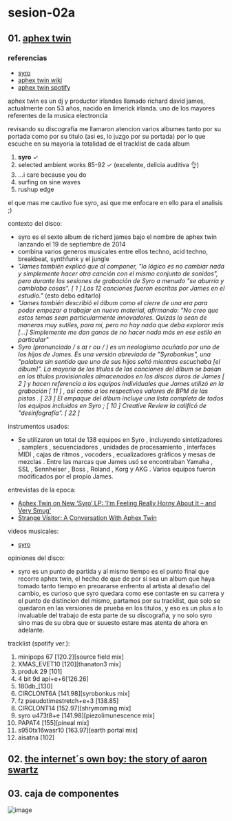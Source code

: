 # sesion-02a

## 01. [aphex twin](https://es.wikipedia.org/wiki/Aphex_Twin)

### referencias
- [syro](https://en-m-wikipedia-org.translate.goog/wiki/Syro?_x_tr_sl=en&_x_tr_tl=es-419&_x_tr_hl=es-419&_x_tr_pto=sc)
- [aphex twin wiki](https://en.m.wikipedia.org/wiki/Aphex_Twin)
- [aphex twin spotify](https://open.spotify.com/intl-es/artist/6kBDZFXuLrZgHnvmPu9NsG)

aphex twin es un dj y productor irlandes llamado richard david james, actualmente con 53 años, nacido en limerick irlanda. uno de los mayores referentes de la musica electroncia

revisando su discografia me llamaron atencion varios albumes tanto por su portada como por su titulo (asi es, lo juzgo por su portada) por lo que escuche en su mayoria la totalidad de el tracklist de cada album

1. __syro__ ✓  
2. selected ambient works 85-92 ✓ (excelente, delicia auditiva 👌)
3. ...i care because you do
4. surfing on sine waves
5. rushup edge

el que mas me cautivo fue syro, asi que me enfocare en ello para el analisis ;)

contexto del disco:
- syro es el sexto album de richerd james bajo el nombre de aphex twin lanzando el 19 de septiembre de 2014
- combina varios generos musicales entre ellos techno, acid techno, breakbeat, synthfunk y el jungle
- _"James también explicó que al componer, "lo lógico es no cambiar nada y simplemente hacer otra canción con el mismo conjunto de sonidos", pero durante las sesiones de grabación de Syro a menudo "se aburría y cambiaba cosas". [ 1 ] Las 12 canciones fueron escritas por James en el estudio."_ (esto debo editarlo)
- _"James también describió el álbum como el cierre de una era para poder empezar a trabajar en nuevo material, afirmando: "No creo que estos temas sean particularmente innovadores. Quizás lo sean de maneras muy sutiles, para mí, pero no hay nada que deba explorar más [...] Simplemente me dan ganas de no hacer nada más en ese estilo en particular"_
- _Syro (pronunciado / s aɪ r oʊ / ) es un neologismo acuñado por uno de los hijos de James. Es una versión abreviada de "Syrobonkus", una "palabra sin sentido que uno de sus hijos soltó mientras escuchaba [el álbum]". La mayoría de los títulos de las canciones del álbum se basan en los títulos provisionales almacenados en los discos duros de James [ 2 ] y hacen referencia a los equipos individuales que James utilizó en la grabación [ 11 ] , así como a los respectivos valores de BPM de las pistas . [ 23 ] El empaque del álbum incluye una lista completa de todos los equipos incluidos en Syro ; [ 10 ] Creative Review la calificó de "desinfografía". [ 22 ]_

instrumentos usados:
- Se utilizaron un total de 138 equipos en Syro , incluyendo sintetizadores , samplers , secuenciadores , unidades de procesamiento , interfaces MIDI , cajas de ritmos , vocoders , ecualizadores gráficos y mesas de mezclas . Entre las marcas que James usó se encontraban Yamaha , SSL , Sennheiser , Boss , Roland , Korg y AKG . Varios equipos fueron modificados por el propio James.

entrevistas de la epoca:
- [Aphex Twin on New ‘Syro’ LP: ‘I’m Feeling Really Horny About It – and Very Smug’](https://www.rollingstone.com/music/music-news/aphex-twin-on-new-syro-lp-im-feeling-really-horny-about-it-and-very-smug-49382/)
- [Strange Visitor: A Conversation With Aphex Twin](https://pitchfork.com/features/cover-story/9506-strange-visitor-a-conversation-with-aphex-twin/)
  
videos musicales:
- [syro](https://youtube.com/playlist?list=OLAK5uy_kWLa7L4b7s7TTTtf2Mku7oQ3M2obgG5Xg&si=A8XRbGc1jeHRuck-)

opiniones del disco: 
- syro es un punto de partida y al mismo tiempo es el punto final que recorre aphex twin, el hecho de que de por si sea un album que haya tomado tanto tiempo en preoararse enfrento al artista al desafio del cambio, es curioso que syro quedara como ese contaste en su carrera y el punto de distincion del mismo, partamos por su tracklist, que solo se quedaron en las versiones de prueba en los titulos, y eso es un plus a lo invaluable del trabajo de esta parte de su discografia, y no solo syro sino mas de su obra que or suuesto estare mas atenta de ahora en adelante.

tracklist (spotify ver.):
1. minipops 67 [120.2][source field mix]
2. XMAS_EVET10 [120][thanaton3 mix]
3. produk 29 [101]
4. 4 bit 9d api+e+6[126.26]
5. 180db_[130]
6. CIRCLONT6A [141.98][syrobonkus mix]
7. fz pseudotimestretch+e+3 [138.85]
8. CIRCLONT14 [152.97][shrymoming mix]
9. syro u473t8+e [141.98][piezolimunescence mix]
10. PAPAT4 [155][pineal mix]
11. s950tx16wasr10 [163.97][earth portal mix]
12. aisatna [102]

## 02. [the internet´s own boy: the story of aaron swartz](https://www.youtube.com/watch?v=9vz06QO3UkQ&rco=1)

## 03. caja de componentes

![image](https://github.com/user-attachments/assets/d41c9bdf-c9af-4e35-a607-b2937a26e1d0)

